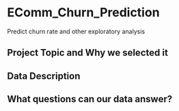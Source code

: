 # EComm_Churn_Prediction
Predict churn rate and other exploratory analysis
## Project Topic and Why we selected it

## Data Description

## What questions can our data answer?
